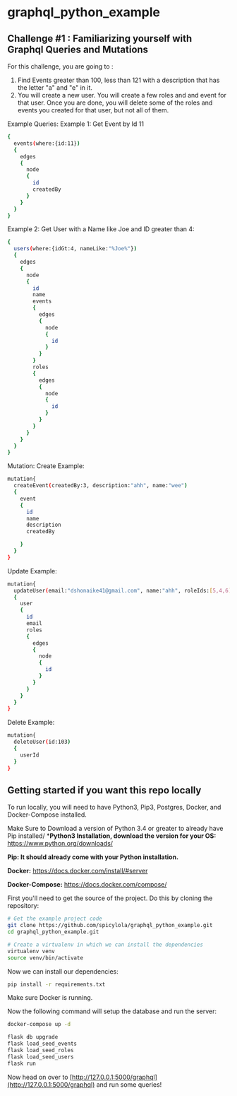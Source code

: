 # graphql_python_example

Challenge #1 : Familiarizing yourself with Graphql Queries and Mutations 
---------------
For this challenge, you are going to :
1. Find Events greater than 100, less than 121 with a description that has the letter "a" and "e" in it.
2. You will create a new user. You will create a few roles and and event for that user. Once you are done, you will delete some of the roles and events you created for that user, but not all of them. 

Example Queries:
Example 1: Get Event by Id 11
```bash
{
  events(where:{id:11})
  {
    edges
    {
      node
      {
        id
        createdBy
      }
    }
  }
}
```

Example 2: Get User with a Name like Joe and ID greater than 4:
```bash
{
  users(where:{idGt:4, nameLike:"%Joe%"})
  {
    edges
    {
      node
      {
        id
        name
        events
        {
          edges
          {
            node
            {
              id
            }
          }
        }
        roles
        {
          edges
          {
            node
            {
              id
            }
          }
        }
      }
    }
  }
}
```

Mutation: 
Create Example:
```bash
mutation{
  createEvent(createdBy:3, description:"ahh", name:"wee")
  {
    event
    {
      id
      name
      description
      createdBy

    }
  }
}
```

Update Example:
```bash
mutation{
  updateUser(email:"dshonaike41@gmail.com", name:"ahh", roleIds:[5,4,6], id:103 )
  {
    user
    {
      id
      email
      roles
      {
        edges
        {
          node
          {
            id
          }
        }
      }
    }
  }
}
```

Delete Example:
```bash
mutation{
  deleteUser(id:103)
  {
    userId
  }
}
```
Getting started if you want this repo locally
---------------
To run locally, you will need to have Python3, Pip3, Postgres, Docker, and Docker-Compose installed.

Make Sure to Download a version of Python 3.4 or greater to already have Pip installed/
***Python3 Installation, download the version for your OS:** https://www.python.org/downloads/

**Pip: It should already come with your Python installation.** 

**Docker:** https://docs.docker.com/install/#server

**Docker-Compose:** https://docs.docker.com/compose/

First you'll need to get the source of the project. Do this by cloning the repository:
```bash
# Get the example project code
git clone https://github.com/spicylola/graphql_python_example.git
cd graphql_python_example.git
```

```bash
# Create a virtualenv in which we can install the dependencies
virtualenv venv
source venv/bin/activate
```

Now we can install our dependencies:

```bash
pip install -r requirements.txt
```
Make sure Docker is running.

Now the following command will setup the database and run the server:

```bash
docker-compose up -d

flask db upgrade
flask load_seed_events
flask load_seed_roles
flask load_seed_users
flask run

```


Now head on over to
[http://127.0.0.1:5000/graphql](http://127.0.0.1:5000/graphql)
and run some queries!




